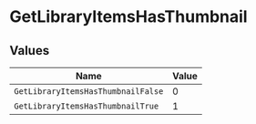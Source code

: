 # GetLibraryItemsHasThumbnail


## Values

| Name                               | Value                              |
| ---------------------------------- | ---------------------------------- |
| `GetLibraryItemsHasThumbnailFalse` | 0                                  |
| `GetLibraryItemsHasThumbnailTrue`  | 1                                  |